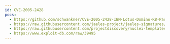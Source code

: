 ```yaml
---
id: CVE-2005-2428
pocs:
  - https://github.com/schwankner/CVE-2005-2428-IBM-Lotus-Domino-R8-Password-Hash-Extraction-Exploit
  - https://raw.githubusercontent.com/jaeles-project/jaeles-signatures/master/cves/lotus-domino-info-leak-cve-2005-2428.yaml
  - https://raw.githubusercontent.com/projectdiscovery/nuclei-templates/master/cves/CVE-2005-2428.yaml
  - https://www.exploit-db.com/raw/39495
---
```

